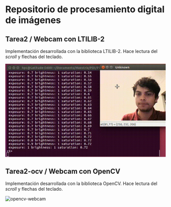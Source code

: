# Repositorio de procesamiento digital de imágenes


## Tarea2 / Webcam con LTILIB-2
Implementación desarrollada con la biblioteca LTILIB-2. Hace lectura del _scroll_ y flechas del teclado.

![ltilib2-webcam](https://github.com/manchii/PDI/blob/master/Tarea2/tarea2.gif)

## Tarea2-ocv / Webcam con OpenCV
Implementación desarrollada con la biblioteca OpenCV. Hace lectura del _scroll_ y flechas del teclado.

![opencv-webcam](https://github.com/manchii/PDI/blob/master/Tarea2-ocv/Tarea2-ocv.gif)
